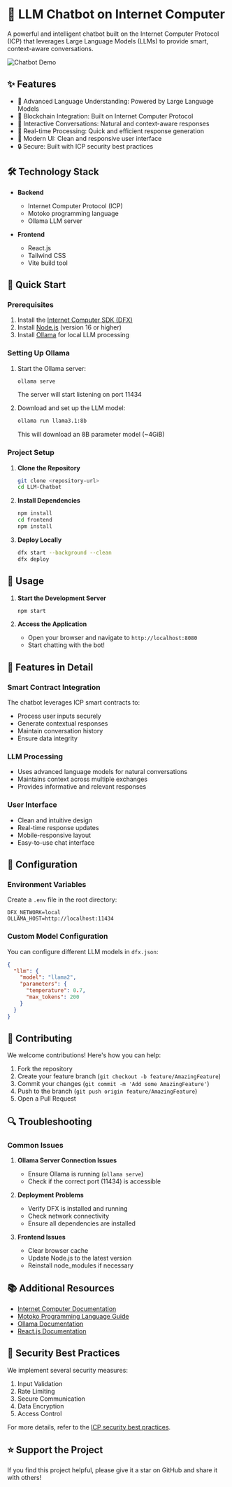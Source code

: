 # 🤖 LLM Chatbot on Internet Computer

A powerful and intelligent chatbot built on the Internet Computer Protocol (ICP) that leverages Large Language Models (LLMs) to provide smart, context-aware conversations.

![Chatbot Demo](frontend/public/bot.svg)

## ✨ Features

- 🧠 Advanced Language Understanding: Powered by Large Language Models
- 🔗 Blockchain Integration: Built on Internet Computer Protocol
- 💬 Interactive Conversations: Natural and context-aware responses
- 🚀 Real-time Processing: Quick and efficient response generation
- 🎨 Modern UI: Clean and responsive user interface
- 🔒 Secure: Built with ICP security best practices

## 🛠️ Technology Stack

- **Backend**
  - Internet Computer Protocol (ICP)
  - Motoko programming language
  - Ollama LLM server

- **Frontend**
  - React.js
  - Tailwind CSS
  - Vite build tool

## 🚀 Quick Start

### Prerequisites

1. Install the [Internet Computer SDK (DFX)](https://internetcomputer.org/docs/building-apps/getting-started/install)
2. Install [Node.js](https://nodejs.org/) (version 16 or higher)
3. Install [Ollama](https://ollama.com/) for local LLM processing

### Setting Up Ollama

1. Start the Ollama server:
   ```bash
   ollama serve
   ```
   The server will start listening on port 11434

2. Download and set up the LLM model:
   ```bash
   ollama run llama3.1:8b
   ```
   This will download an 8B parameter model (~4GiB)

### Project Setup

1. **Clone the Repository**
   ```bash
   git clone <repository-url>
   cd LLM-Chatbot
   ```

2. **Install Dependencies**
   ```bash
   npm install
   cd frontend
   npm install
   ```

3. **Deploy Locally**
   ```bash
   dfx start --background --clean
   dfx deploy
   ```

## 🌟 Usage

1. **Start the Development Server**
   ```bash
   npm start
   ```

2. **Access the Application**
   - Open your browser and navigate to `http://localhost:8080`
   - Start chatting with the bot!

## 🎯 Features in Detail

### Smart Contract Integration
The chatbot leverages ICP smart contracts to:
- Process user inputs securely
- Generate contextual responses
- Maintain conversation history
- Ensure data integrity

### LLM Processing
- Uses advanced language models for natural conversations
- Maintains context across multiple exchanges
- Provides informative and relevant responses

### User Interface
- Clean and intuitive design
- Real-time response updates
- Mobile-responsive layout
- Easy-to-use chat interface

## 🔧 Configuration

### Environment Variables
Create a `.env` file in the root directory:
```env
DFX_NETWORK=local
OLLAMA_HOST=http://localhost:11434
```

### Custom Model Configuration
You can configure different LLM models in `dfx.json`:
```json
{
  "llm": {
    "model": "llama2",
    "parameters": {
      "temperature": 0.7,
      "max_tokens": 200
    }
  }
}
```

## 🤝 Contributing

We welcome contributions! Here's how you can help:

1. Fork the repository
2. Create your feature branch (`git checkout -b feature/AmazingFeature`)
3. Commit your changes (`git commit -m 'Add some AmazingFeature'`)
4. Push to the branch (`git push origin feature/AmazingFeature`)
5. Open a Pull Request

## 🔍 Troubleshooting

### Common Issues

1. **Ollama Server Connection Issues**
   - Ensure Ollama is running (`ollama serve`)
   - Check if the correct port (11434) is accessible

2. **Deployment Problems**
   - Verify DFX is installed and running
   - Check network connectivity
   - Ensure all dependencies are installed

3. **Frontend Issues**
   - Clear browser cache
   - Update Node.js to the latest version
   - Reinstall node_modules if necessary

## 📚 Additional Resources

- [Internet Computer Documentation](https://internetcomputer.org/docs)
- [Motoko Programming Language Guide](https://internetcomputer.org/docs/language-guide/motoko/)
- [Ollama Documentation](https://ollama.com/docs)
- [React.js Documentation](https://reactjs.org/)

## 🔐 Security Best Practices

We implement several security measures:

1. Input Validation
2. Rate Limiting
3. Secure Communication
4. Data Encryption
5. Access Control

For more details, refer to the [ICP security best practices](https://internetcomputer.org/docs/building-apps/security/overview).

## ⭐ Support the Project

If you find this project helpful, please give it a star on GitHub and share it with others!
